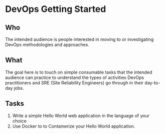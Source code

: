 # DevOps Getting Started

## Who

The intended audience is people interested in moving to or investigating DevOps methodologies and approaches.

## What

The goal here is to touch on simple consumable tasks that the intended audience can practice to understand the types of activities DevOps practitioners and SRE (Site Reliability Engineers) go through in their day-to-day jobs.

## Tasks

1. Write a simple Hello World web application in the language of your choice 
1. Use Docker to to Containerize your Hello World application.
